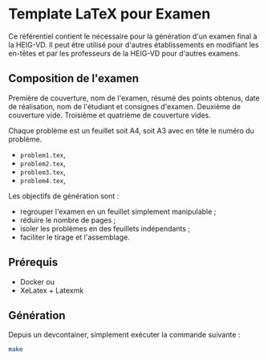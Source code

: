 # Template LaTeX pour Examen

Ce référentiel contient le nécessaire pour la génération d'un examen final à la HEIG-VD. Il peut être utilisé pour d'autres établissements en modifiant les en-têtes et par les professeurs de la HEIG-VD pour d'autres examens.

## Composition de l'examen

Première de couverture, nom de l'examen, résumé des points obtenus, date de réalisation, nom de l'étudiant et consignes d'examen. Deuxième de couverture vide. Troisième et quatrième de couverture vides.

Chaque problème est un feuillet soit A4, soit A3 avec en tête le numéro du problème.

- `problem1.tex`,
- `problem2.tex`,
- `problem3.tex`,
- `problem4.tex`,

Les objectifs de génération sont :

- regrouper l'examen en un feuillet simplement manipulable ;
- réduire le nombre de pages ;
- isoler les problèmes en des feuillets indépendants ;
- faciliter le tirage et l'assemblage.

## Prérequis

- Docker ou
- XeLatex + Latexmk

## Génération

Depuis un devcontainer, simplement exécuter la commande suivante :

```bash
make
```